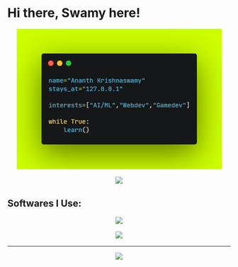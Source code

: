 # Hi there, Swamy here!

<p align="center">
  <img src="carbon.png">
</p>

<p align="center">
<img src="https://github-readme-stats.vercel.app/api?username=ananth-swamy&show_icons=true&text_color=00b3d6&title_color=00b3d6&icon_color=00b3d6&bg_color=000000&hide_border=true">
</p>

## Softwares I Use:

<p align="center">
<img src="https://skillicons.dev/icons?i=py,html,css,js,qt,bash,powershell,mysql,linux,md,arduino,raspberrypi,netlify,neovim,vim,vscode&perline=4">
</p>

<p align="center">
<img src="https://github-readme-stats.vercel.app/api/top-langs/?username=ananth-swamy&text_color=00b3d6&title_color=00b3d6&icon_color=00b3d6&bg_color=000000&hide_border=true&layout=compact&langs_count=6">
</p>

---

<p align="center">
<img src="https://quotes-github-readme-505izjpd8-piyushsuthar.vercel.app/api?type=horizontal&theme=hackerman">
</p>
